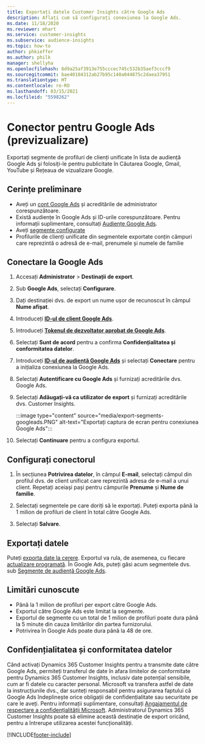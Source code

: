 ```yaml
---
title: Exportați datele Customer Insights către Google Ads
description: Aflați cum să configurați conexiunea la Google Ads.
ms.date: 11/18/2020
ms.reviewer: mhart
ms.service: customer-insights
ms.subservice: audience-insights
ms.topic: how-to
author: phkieffer
ms.author: philk
manager: shellyha
ms.openlocfilehash: 6d9a25af3913e755cccec745c532b35aef3cccf9
ms.sourcegitcommit: bae40184312ab27b95c140a044875c2daea37951
ms.translationtype: HT
ms.contentlocale: ro-RO
ms.lasthandoff: 03/15/2021
ms.locfileid: "5598262"
---
```

# <a name="connector-for-google-ads-preview"></a>Conector pentru Google Ads (previzualizare)

Exportați segmente de profiluri de clienți unificate în lista de audiență Google Ads și folosiți-le pentru publicitate în Căutarea Google, Gmail, YouTube și Rețeaua de vizualizare Google. 

## <a name="prerequisites"></a>Cerințe preliminare

-   Aveți un [cont Google Ads](https://ads.google.com/) și acreditările de administrator corespunzătoare.
-   Există audiențe în Google Ads și ID-urile corespunzătoare. Pentru informații suplimentare, consultați [Audiențe Google Ads](https://support.google.com/google-ads/answer/7558048?hl=en#:~:text=Audience%20lists%20is%20a%20section,Display%20Network%20through%20remarketing%20campaigns.).
-   Aveți [segmente configurate](segments.md)
-   Profilurile de clienți unificate din segmentele exportate conțin câmpuri care reprezintă o adresă de e-mail, prenumele și numele de familie

## <a name="connect-to-google-ads"></a>Conectare la Google Ads

1. Accesați **Administrator** > **Destinații de export**.

1. Sub **Google Ads**, selectați **Configurare**.

1. Dați destinației dvs. de export un nume ușor de recunoscut în câmpul **Nume afișat**.

1. Introduceți **[ID-ul de client Google Ads](https://support.google.com/google-ads/answer/1704344)**.

1. Introduceți **[Tokenul de dezvoltator aprobat de Google Ads](https://developers.google.com/google-ads/api/docs/first-call/dev-token)**.

1. Selectați **Sunt de acord** pentru a confirma **Confidențialitatea și conformitatea datelor**.

1. Introduceți **[ID-ul de audiență Google Ads](https://support.google.com/google-ads/answer/7558048?hl=en#:~:text=Audience%20lists%20is%20a%20section,Display%20Network%20through%20remarketing%20campaigns.)** și selectați **Conectare** pentru a inițializa conexiunea la Google Ads.

1. Selectați **Autentificare cu Google Ads** și furnizați acreditările dvs. Google Ads.

1. Selectați **Adăugați-vă ca utilizator de export** și furnizați acreditările dvs. Customer Insights.

   :::image type="content" source="media/export-segments-googleads.PNG" alt-text="Exportați captura de ecran pentru conexiunea Google Ads":::

1. Selectați **Continuare** pentru a configura exportul.

## <a name="configure-the-connector"></a>Configurați conectorul

1. În secțiunea **Potrivirea datelor**, în câmpul **E-mail**, selectați câmpul din profilul dvs. de client unificat care reprezintă adresa de e-mail a unui client. Repetați aceiași pași pentru câmpurile **Prenume** și **Nume de familie**.

1. Selectați segmentele pe care doriți să le exportați. Puteți exporta până la 1 milion de profiluri de client în total către Google Ads.

1. Selectați **Salvare**.

## <a name="export-the-data"></a>Exportați datele

Puteți [exporta date la cerere](export-destinations.md). Exportul va rula, de asemenea, cu fiecare [actualizare programată](system.md#schedule-tab). În Google Ads, puteți găsi acum segmentele dvs. sub [Segmente de audiență Google Ads](https://support.google.com/google-ads/answer/7558048?hl=en/).

## <a name="known-limitations"></a>Limitări cunoscute

- Până la 1 milion de profiluri per export către Google Ads.
- Exportul către Google Ads este limitat la segmente.
- Exportul de segmente cu un total de 1 milion de profiluri poate dura până la 5 minute din cauza limitărilor din partea furnizorului. 
- Potrivirea în Google Ads poate dura până la 48 de ore.

## <a name="data-privacy-and-compliance"></a>Confidențialitatea și conformitatea datelor

Când activați Dynamics 365 Customer Insights pentru a transmite date către Google Ads, permiteți transferul de date în afara limitelor de conformitate pentru Dynamics 365 Customer Insights, inclusiv date potențial sensibile, cum ar fi datele cu caracter personal. Microsoft va transfera astfel de date la instrucțiunile dvs., dar sunteți responsabil pentru asigurarea faptului că Google Ads îndeplinește orice obligații de confidențialitate sau securitate pe care le aveți. Pentru informații suplimentare, consultați [Angajamentul de respectare a confidențialității Microsoft](https://go.microsoft.com/fwlink/?linkid=396732).
Administratorul Dynamics 365 Customer Insights poate să elimine această destinație de export oricând, pentru a întrerupe utilizarea acestei funcționalități.


[!INCLUDE[footer-include](../includes/footer-banner.md)]